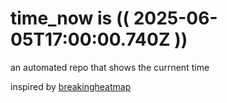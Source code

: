 # time_now is (( 2025-06-05T17:00:00.740Z ))

an automated repo that shows the currnent time

inspired by [breakingheatmap](https://github.com/breakingheatmap/breakingheatmap)